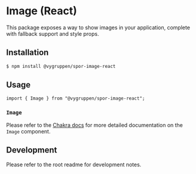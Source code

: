 # Image (React)

This package exposes a way to show images in your application, complete with fallback support and style props.

## Installation

```bash
$ npm install @vygruppen/spor-image-react
```

## Usage

```tsx
import { Image } from "@vygruppen/spor-image-react";
```
### `Image`

Please refer to the [Chakra docs](https://chakra-ui.com/docs/media-and-icons/image) for more detailed documentation on the `Image` component.

## Development

Please refer to the root readme for development notes.

